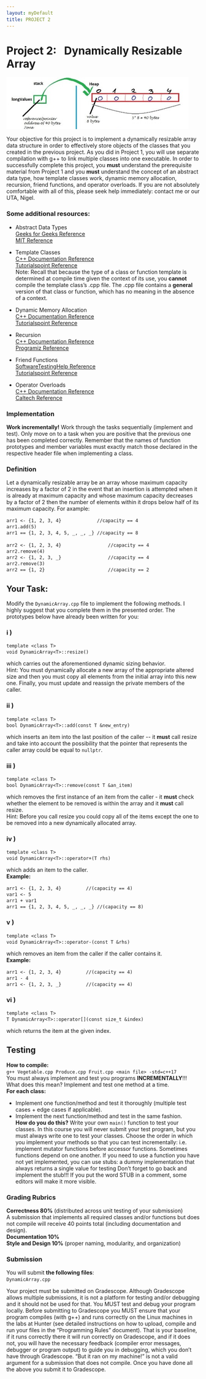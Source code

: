 ```yaml
---  
layout: myDefault  
title: PROJECT 2  
---  
```


# Project 2: &nbsp; Dynamically Resizable Array
![](array_memory.png)  
  
Your objective for this project is to implement a dynamically resizable array data structure in order to effectively store objects of the classes that you created in the previous project. As you did in Project&nbsp;1, you will use separate compilation with g++ to link multiple classes into one executable. In order to successfully complete this project, you **must** understand the prerequisite material from Project&nbsp;1 and you **must** understand the concept of an abstract data type, how template classes work, dynamic memory allocation, recursion, friend functions, and operator overloads. If you are not absolutely comfortable with all of this, please seek help immediately: contact me or our UTA, Nigel.

### Some additional resources:

- Abstract Data Types  
[Geeks for Geeks Reference](https://www.geeksforgeeks.org/abstract-data-types)  
[MIT Reference](http://web.mit.edu/6.005/www/fa14/classes/08-abstract-data-types/)

- Template Classes  
[C++ Documentation Reference](http://www.cplusplus.com/doc/oldtutorial/templates/)  
[Tutorialspoint Reference](https://www.tutorialspoint.com/cplusplus/cpp_templates.htm)  
Note: Recall that because the type of a class or function template is determined at compile time given the context of its use, you **cannot** compile the template class’s .cpp file. The .cpp file contains a **general** version of that class or function, which has no meaning in the absence of a context.

- Dynamic Memory Allocation  
[C++ Documentation Reference](http://www.cplusplus.com/doc/tutorial/dynamic/)  
[Tutorialspoint Reference](https://www.tutorialspoint.com/cplusplus/cpp_dynamic_memory.htm)

- Recursion  
[C++ Documentation Reference](http://www.cplusplus.com/articles/D2N36Up4/)  
[Programiz Reference](https://www.programiz.com/cpp-programming/recursion)

- Friend Functions  
[SoftwareTestingHelp Reference](https://www.softwaretestinghelp.com/friend-functions-in-cpp/)  
[Tutorialspoint Reference](https://www.tutorialspoint.com/cplusplus/cpp_friend_functions.htm)

- Operator Overloads  
[C++ Documentation Reference](https://en.cppreference.com/w/cpp/language/operators)  
[Caltech Reference](http://users.cms.caltech.edu/~donnie/cs11/cpp/cpp-ops.html)

### Implementation
**Work incrementally!** Work through the tasks sequentially (implement and test). Only move on to a task when you are positive that the previous one has been completed correctly. Remember that the names of function prototypes and member variables must exactly match those declared in the respective header file when implementing a class.

### Definition
Let a dynamically resizable array be an array whose maximum capacity increases by a factor of 2 in the event that an insertion is attempted when it is already at maximum capacity and whose maximum capacity decreases by a factor of 2 then the number of elements within it drops below half of its maximum capacity.  For axample: 
```
arr1 <- {1, 2, 3, 4}             //capacity == 4
arr1.add(5)
arr1 == {1, 2, 3, 4, 5, _, _, _} //capacity == 8

arr2 <- {1, 2, 3, 4}		         //capacity == 4
arr2.remove(4)
arr2 <- {1, 2, 3, _}		         //capacity == 4
arr2.remove(3)
arr2 == {1, 2}			             //capacity == 2
```
## Your Task:
Modify the `DynamicArray.cpp` file to implement the following methods. I highly suggest that you complete them in the presented order. The prototypes below have already been written for you:

### i )
```
template <class T>
void DynamicArray<T>::resize()
```
which carries out the aforementioned dynamic sizing behavior.  
Hint: You must dynamically allocate a new array of the appropriate altered size and then you must copy all elements from the initial array into this new one. Finally, you must update and reassign the private members of the caller.

### ii )
```
template <class T>
bool DynamicArray<T>::add(const T &new_entry)
```
which inserts an item into the last position of the caller -- it **must** call resize and take into account the possibility that the pointer that represents the caller array could be equal to `nullptr`.

### iii )
```
template <class T>  
bool DynamicArray<T>::remove(const T &an_item)  
```
which removes the first instance of an item from the caller - it **must** check whether the element to be removed is within the array and it **must** call resize.  
Hint: Before you call resize you could copy all of the items except the one to be removed into a new dynamically allocated array.

### iv )
```
template <class T>  
void DynamicArray<T>::operator+(T rhs)  
```
which adds an item to the caller.  
**Example:**
```
arr1 <- {1, 2, 3, 4}		 //(capacity == 4)
var1 <- 5
arr1 + var1
arr1 == {1, 2, 3, 4, 5, _, _, _} //(capacity == 8)
```

### v )
```
template <class T>  
void DynamicArray<T>::operator-(const T &rhs)  
```
which removes an item from the caller if the caller contains it.  
**Example:**
```
arr1 <- {1, 2, 3, 4}		 //(capacity == 4)
arr1 - 4
arr1 <- {1, 2, 3, _}		 //(capacity == 4)
```
### vi )
```
template <class T>
T DynamicArray<T>::operator[](const size_t &index)
```
which returns the item at the given index.  

<!---  
  
## Task 2
Create a file, `Solution.cpp`. In that file create a namespace `solution { … }`. This file should include `DynamicArray.hpp`, `Produce.hpp`, `Vegetable.hpp`, and `Fruit.hpp` (thus, your main test file need only to include `Solution.cpp`). Within the solution namespace implement two methods:

### i )
```
template<class T>
void sortAlphabetically(DynamicArray<T> an_array)
```
which is a wrapper for the next function (and thus the code body of sortAlphabetically should only contain the call to the next function).  
  
### ii  )
```
template<class T>
void quicksort(DynamicArray<T> &an_array, int left_index, int right_index)
```
which is meant to operate over a dynamic array of Produce, Fruit, or Vegetable objects from Project&nbsp;1. Within this function implement quicksort to sort the dynamic array by the names of each item. Use the `getName()` function from the `Produce` class. You can use the last element of every subarray as the pivot.  
Hint: lexicographical ordering, which in this context is alphabetical ordering, follows a pattern where each successive letter is greater than the previous. For example:  
```
a < b < c < d < e < … < z
```  
Thus, for this portion of the project you are truly only sorting based on the <= comparison operator between the string names of each object within the dynamic array.  

--->

## Testing
**How to compile:**  
`g++ Vegetable.cpp Produce.cpp Fruit.cpp <main file> -std=c++17`  
You must always implement and test you programs **INCREMENTALLY**!!!  
What does this mean? Implement and test one method at a time.  
**For each class:**  
- Implement one function/method and test it thoroughly (multiple test cases + edge cases if applicable).   
- Implement the next function/method and test in the same fashion.  
**How do you do this?** 
Write your own `main()` function to test your classes. In this course you will never submit your test program, but you must always write one to test your classes. Choose the order in which you implement your methods so that you can test incrementally: i.e. implement mutator functions before accessor functions. Sometimes functions depend on one another. If you need to use a function you have not yet implemented, you can use stubs: a dummy implementation that always returns a single value for testing Don’t forget to go back and implement the stub!!! If you put the word STUB in a comment, some editors will make it more visible. 
  
### Grading Rubrics
**Correctness 80%** (distributed across unit testing of your submission)  
A submission that implements all required classes and/or functions but does not compile will receive 40 points total (including documentation and design).  
**Documentation 10%**  
**Style and Design 10%** (proper naming, modularity, and organization)  
  
### Submission
You will submit **the following files**:  
`DynamicArray.cpp`
<!--- `Solution.cpp` --->
  
Your project must be submitted on Gradescope. Although Gradescope allows multiple submissions, it is not a platform for testing and/or debugging and it should not be used for that. You MUST test and debug your program locally. Before submitting to Gradescope you MUST ensure that your program compiles (with g++) and runs correctly on the Linux machines in the labs at Hunter (see detailed instructions on how to upload, compile and run your files in the “Programming Rules” document). That is your baseline, if it runs correctly there it will run correctly on Gradescope, and if it does not, you will have the necessary feedback (compiler error messages, debugger or program output) to guide you in debugging, which you don’t have through Gradescope. “But it ran on my machine!” is not a valid argument for a submission that does not compile. Once you have done all the above you submit it to Gradescope.  
  
  
  
